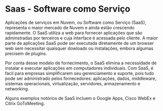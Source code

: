 # Saas - Software como Serviço

Aplicações de serviços em Nuvem, ou Software como Serviço (SaaS), representa o maior mercado de Nuvem e ainda estão crescendo rapidamente. O SaaS utiliza a web para fornecer aplicações que são adminstradas por terceiros e cuja interface é acessada pelo cliente. A maior parte de aplicações SaaS pode ser executada diretamente de um browser web sem necessitar quaisquer dowloads ou instalações, embora algumas precisem de plugins.

Por conta desse modelo de fornecimento, o SaaS elimina a necessidade de instalar e executar aplicações em computadores individuais. Com SaaS, é facil para empresas simplificarem seu gerenciamento e suporte, pois tudo pode ser administrado pelos fornecedores: aplicações, dados, middleware, sistemas operacionais, virtualização, servidores, armazenamento e networking.

Alguns exemplos notórios de SaaS incluem o Google Apps, Cisco WebEx e Citrix GoToMeeting.